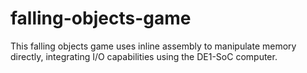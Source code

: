 # falling-objects-game
This falling objects game uses inline assembly to manipulate memory directly, integrating I/O capabilities using the DE1-SoC computer.
